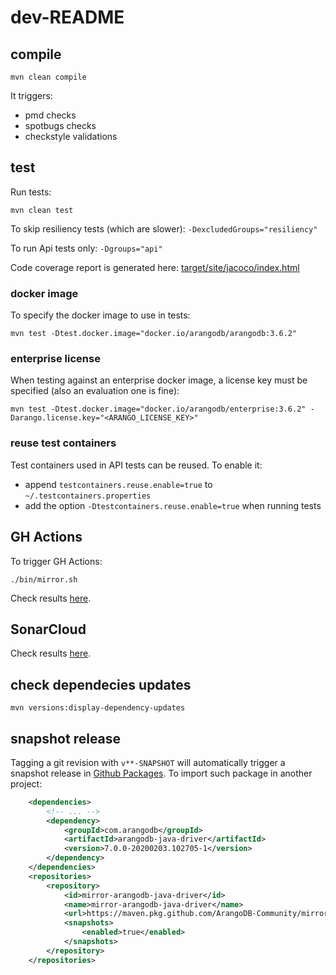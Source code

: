 # dev-README


## compile

```shell script
mvn clean compile
```

It triggers:
- pmd checks
- spotbugs checks
- checkstyle validations


## test

Run tests:
```shell script
mvn clean test
```

To skip resiliency tests (which are slower): `-DexcludedGroups="resiliency"`

To run Api tests only: `-Dgroups="api"`

Code coverage report is generated here: [target/site/jacoco/index.html](target/site/jacoco/index.html)

### docker image

To specify the docker image to use in tests:
```shell script
mvn test -Dtest.docker.image="docker.io/arangodb/arangodb:3.6.2"
```

### enterprise license

When testing against an enterprise docker image, a license key must be specified (also an evaluation one is fine):

```shell script
mvn test -Dtest.docker.image="docker.io/arangodb/enterprise:3.6.2" -Darango.license.key="<ARANGO_LICENSE_KEY>"
```

### reuse test containers

Test containers used in API tests can be reused. To enable it:
- append `testcontainers.reuse.enable=true` to `~/.testcontainers.properties`
- add the option `-Dtestcontainers.reuse.enable=true` when running tests


## GH Actions

To trigger GH Actions:
```shell script
./bin/mirror.sh
```

Check results [here](https://github.com/ArangoDB-Community/mirror-arangodb-java-driver/actions).


## SonarCloud

Check results [here](https://sonarcloud.io/dashboard?id=ArangoDB-Community_mirror-arangodb-java-driver).


## check dependecies updates

```shell script
mvn versions:display-dependency-updates
```


## snapshot release

Tagging a git revision with `v**-SNAPSHOT` will automatically trigger a snapshot release in [Github Packages](https://github.com/ArangoDB-Community/mirror-arangodb-java-driver/packages).
To import such package in another project:

```xml
    <dependencies>
        <!-- ... -->
        <dependency>
            <groupId>com.arangodb</groupId>
            <artifactId>arangodb-java-driver</artifactId>
            <version>7.0.0-20200203.102705-1</version>
        </dependency>    
    </dependencies>
    <repositories>
        <repository>
            <id>mirror-arangodb-java-driver</id>
            <name>mirror-arangodb-java-driver</name>
            <url>https://maven.pkg.github.com/ArangoDB-Community/mirror-arangodb-java-driver</url>
            <snapshots>
                <enabled>true</enabled>
            </snapshots>
        </repository>
    </repositories>
```
